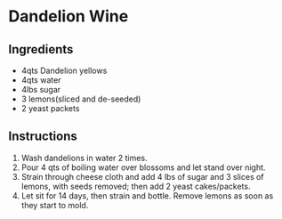 # Dandelion Wine

## Ingredients

* 4qts Dandelion yellows
* 4qts water
* 4lbs sugar
* 3 lemons(sliced and de-seeded)
* 2 yeast packets
  
## Instructions

1. Wash dandelions in water 2 times.
2. Pour 4 qts of boiling water over blossoms and let stand over night.
3. Strain through cheese cloth and add 4 lbs of sugar and 3 slices of lemons, with seeds removed; then add 2 yeast cakes/packets.
4. Let sit for 14 days, then strain and bottle. Remove lemons as soon as they start to mold.

[//]: # ( Source from Mr. Witte a la Phyllis Witte)

